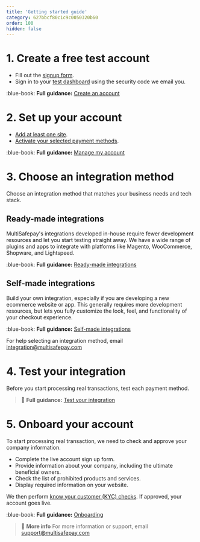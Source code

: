 ```yaml
---
title: 'Getting started guide'
category: 627bbcf80c1c9c0050320b60
order: 100
hidden: false
---
```


# 1. Create a free test account

- Fill out the [signup form](https://testmerchant.multisafepay.com/signup).
- Sign in to your [test dashboard](https://testmerchant.multisafepay.com) using the security code we email you.

:blue-book: **Full guidance:** [Create an account](/create-account/)
<br>

# 2. Set up your account

- [Add at least one site](/websites/).
- [Activate your selected payment methods](/payment-methods/).

:blue-book: **Full guidance:** [Manage my account](/manage-account/)
<br>

# 3. Choose an integration method 

Choose an integration method that matches your business needs and tech stack.   

## Ready-made integrations  
MultiSafepay's integrations developed in-house require fewer development resources and let you start testing straight away. We have a wide range of plugins and apps to integrate with platforms like Magento, WooCommerce, Shopware, and Lightspeed.

:blue-book: **Full guidance:** [Ready-made integrations](/integrations/ready-made/)
<br>

## Self-made integrations
Build your own integration, especially if you are developing a new ecommerce website or app. This generally requires more development resources, but lets you fully customize the look, feel, and functionality of your checkout experience.

:blue-book: **Full guidance:** [Self-made integrations](/integrations/self-made/)
<br>

For help selecting an integration method, email <integration@multisafepay.com>

# 4. Test your integration 

Before you start processing real transactions, test each payment method.

> 📘 **Full guidance:**
> [Test your integration](/payments/testing/)

# 5. Onboard your account

To start processing real transaction, we need to check and approve your company information.

- Complete the live account sign up form.
- Provide information about your company, including the ultimate beneficial owners.
- Check the list of prohibited products and services.
- Display required information on your website.

We then perform [know your customer (KYC) checks](/account/kyc/). If approved, your account goes live.

:blue-book: **Full guidance:** [Onboarding](/onboarding/)
<br>

> 📘 **More info**
> For more information or support, email <support@multisafepay.com>

